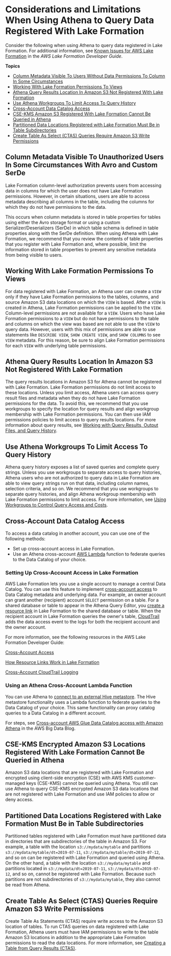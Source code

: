 # Considerations and Limitations When Using Athena to Query Data Registered With Lake Formation<a name="lf-athena-limitations"></a>

Consider the following when using Athena to query data registered in Lake Formation\. For additional information, see [Known Issues for AWS Lake Formation](https://docs.aws.amazon.com/lake-formation/latest/dg/limitations.html) in the *AWS Lake Formation Developer Guide*\.

**Topics**
+ [Column Metadata Visible To Users Without Data Permissions To Column In Some Circumstances](#lf-athena-limitations-column-metadata)
+ [Working With Lake Formation Permissions To Views](#lf-athena-limitations-permissions-to-views)
+ [Athena Query Results Location In Amazon S3 Not Registered With Lake Formation](#lf-athena-limitations-query-results-location)
+ [Use Athena Workgroups To Limit Access To Query History](#lf-athena-limitations-use-workgroups-to-limit-access-to-query-history)
+ [Cross\-Account Data Catalog Access](#lf-athena-limitations-cross-account-glue)
+ [CSE\-KMS Amazon S3 Registered With Lake Formation Cannot Be Queried in Athena](#lf-athena-limitations-cse-kms)
+ [Partitioned Data Locations Registered with Lake Formation Must Be in Table Subdirectories](#lf-athena-limitations-partioned-data-locations)
+ [Create Table As Select \(CTAS\) Queries Require Amazon S3 Write Permissions](#lf-athena-limitations-ctas-queries)

## Column Metadata Visible To Unauthorized Users In Some Circumstances With Avro and Custom SerDe<a name="lf-athena-limitations-column-metadata"></a>

Lake Formation column\-level authorization prevents users from accessing data in columns for which the user does not have Lake Formation permissions\. However, in certain situations, users are able to access metadata describing all columns in the table, including the columns for which they do not have permissions to the data\.

This occurs when column metadata is stored in table properties for tables using either the Avro storage format or using a custom Serializer/Deserializers \(SerDe\) in which table schema is defined in table properties along with the SerDe definition\. When using Athena with Lake Formation, we recommend that you review the contents of table properties that you register with Lake Formation and, where possible, limit the information stored in table properties to prevent any sensitive metadata from being visible to users\.

## Working With Lake Formation Permissions To Views<a name="lf-athena-limitations-permissions-to-views"></a>

For data registered with Lake Formation, an Athena user can create a `VIEW` only if they have Lake Formation permissions to the tables, columns, and source Amazon S3 data locations on which the `VIEW` is based\. After a `VIEW` is created in Athena, Lake Formation permissions can be applied to the `VIEW`\. Column\-level permissions are not available for a `VIEW`\. Users who have Lake Formation permissions to a `VIEW` but do not have permissions to the table and columns on which the view was based are not able to use the `VIEW` to query data\. However, users with this mix of permissions are able to use statements like `DESCRIBE VIEW`, `SHOW CREATE VIEW`, and `SHOW COLUMNS` to see `VIEW` metadata\. For this reason, be sure to align Lake Formation permissions for each `VIEW` with underlying table permissions\.

## Athena Query Results Location In Amazon S3 Not Registered With Lake Formation<a name="lf-athena-limitations-query-results-location"></a>

The query results locations in Amazon S3 for Athena cannot be registered with Lake Formation\. Lake Formation permissions do not limit access to these locations\. Unless you limit access, Athena users can access query result files and metadata when they do not have Lake Formation permissions for the data\. To avoid this, we recommend that you use workgroups to specify the location for query results and align workgroup membership with Lake Formation permissions\. You can then use IAM permissions policies to limit access to query results locations\. For more information about query results, see [Working with Query Results, Output Files, and Query History](querying.md)\.

## Use Athena Workgroups To Limit Access To Query History<a name="lf-athena-limitations-use-workgroups-to-limit-access-to-query-history"></a>

Athena query history exposes a list of saved queries and complete query strings\. Unless you use workgroups to separate access to query histories, Athena users who are not authorized to query data in Lake Formation are able to view query strings run on that data, including column names, selection criteria, and so on\. We recommend that you use workgroups to separate query histories, and align Athena workgroup membership with Lake Formation permissions to limit access\. For more information, see [Using Workgroups to Control Query Access and Costs](manage-queries-control-costs-with-workgroups.md)\.

## Cross\-Account Data Catalog Access<a name="lf-athena-limitations-cross-account-glue"></a>

To access a data catalog in another account, you can use one of the following methods:
+ Set up cross\-account access in Lake Formation\. 
+ Use an Athena cross\-account [AWS Lambda](http://aws.amazon.com/lambda/) function to federate queries to the Data Catalog of your choice\.

### Setting Up Cross\-Account Access in Lake Formation<a name="lf-athena-limitations-cross-account-glue-lf-xacct"></a>

AWS Lake Formation lets you use a single account to manage a central Data Catalog\. You can use this feature to implement [cross\-account access](https://docs.aws.amazon.com/lake-formation/latest/dg/access-control-cross-account.html) to Data Catalog metadata and underlying data\. For example, an owner account can grant another \(recipient\) account `SELECT` permission on a table\. For a shared database or table to appear in the Athena Query Editor, you [create a resource link](https://docs.aws.amazon.com/lake-formation/latest/dg/resource-links-about.html) in Lake Formation to the shared database or table\. When the recipient account in Lake Formation queries the owner's table, [CloudTrail](https://docs.aws.amazon.com/lake-formation/latest/dg/cross-account-logging.html) adds the data access event to the logs for both the recipient account and the owner account\.

For more information, see the following resources in the AWS Lake Formation Developer Guide:

[Cross\-Account Access](https://docs.aws.amazon.com/lake-formation/latest/dg/access-control-cross-account.html)

[How Resource Links Work in Lake Formation](https://docs.aws.amazon.com/lake-formation/latest/dg/resource-links-about.html)

[Cross\-Account CloudTrail Logging](https://docs.aws.amazon.com/lake-formation/latest/dg/cross-account-logging.html)

### Using an Athena Cross\-Account Lambda Function<a name="lf-athena-limitations-cross-account-glue-lambda"></a>

You can use Athena to [connect to an external Hive metastore](connect-to-data-source-hive.md)\. The Hive metastore functionality uses a Lambda function to federate queries to the Data Catalog of your choice\. This same functionality can proxy catalog queries to a Data Catalog in a different account\.

For steps, see [Cross\-account AWS Glue Data Catalog access with Amazon Athena](http://aws.amazon.com/blogs/big-data/cross-account-aws-glue-data-catalog-access-with-amazon-athena/) in the AWS Big Data Blog\.

## CSE\-KMS Encrypted Amazon S3 Locations Registered With Lake Formation Cannot Be Queried in Athena<a name="lf-athena-limitations-cse-kms"></a>

Amazon S3 data locations that are registered with Lake Formation and encrypted using client\-side encryption \(CSE\) with AWS KMS customer\-managed keys \(CSE\-KMS\) cannot be queried using Athena\. You still can use Athena to query CSE\-KMS encrypted Amazon S3 data locations that are not registered with Lake Formation and use IAM policies to allow or deny access\.

## Partitioned Data Locations Registered with Lake Formation Must Be in Table Subdirectories<a name="lf-athena-limitations-partioned-data-locations"></a>

Partitioned tables registered with Lake Formation must have partitioned data in directories that are subdirectories of the table in Amazon S3\. For example, a table with the location `s3://mydata/mytable` and partitions `s3://mydata/mytable/dt=2019-07-11`, `s3://mydata/mytable/dt=2019-07-12`, and so on can be registered with Lake Formation and queried using Athena\. On the other hand, a table with the location `s3://mydata/mytable` and partitions located in `s3://mydata/dt=2019-07-11`, `s3://mydata/dt=2019-07-12`, and so on, cannot be registered with Lake Formation\. Because such partitions are not subdirectories of `s3://mydata/mytable`, they also cannot be read from Athena\.

## Create Table As Select \(CTAS\) Queries Require Amazon S3 Write Permissions<a name="lf-athena-limitations-ctas-queries"></a>

Create Table As Statements \(CTAS\) require write access to the Amazon S3 location of tables\. To run CTAS queries on data registered with Lake Formation, Athena users must have IAM permissions to write to the table Amazon S3 locations in addition to the appropriate Lake Formation permissions to read the data locations\. For more information, see [Creating a Table from Query Results \(CTAS\)](ctas.md)\.